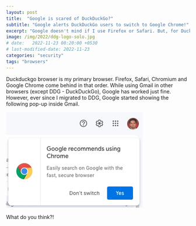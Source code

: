 ```yaml
---
layout: post
title:  "Google is scared of DuckDuckGo?"
subtitle: "Google alerts DuckDuckGo users to switch to Google Chrome!"
excerpt: "Google doesn't mind if I use Firefox or Safari. But, for DuckDuckGo users, Google has a surprise!"
image: /img/2022/ddg-logo-solo.jpg
# date:   2022-11-23 00:20:00 +0530
# last-modified-date: 2022-11-23
categories: "security"
tags: "browsers"
---
```


Duckduckgo browser is my primary browser. Firefox, Safari, Chromium and Google Chrome come behind in that order. While using Gmail in other browsers (except DDG - DuckDuckGo), Google has worked just fine. However, ever since I migrated to DDG, Google started showing the following pop-up inside Gmail.

![Google popup on Duckduckgo Browser](/img/2022/google-popup-ddg.jpg "Google pop-up on DuckDuckGo browser")


What do you think?!

